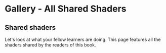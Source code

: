 # Gallery - All Shared Shaders

## Shared shaders
Let's look at what your fellow learners are doing. This page features all the shaders shared by the readers of this book.  

<div id="shared-examples"></div>
<script type="text/javascript">gallery.createExampleList("shared")</script>
